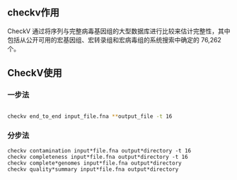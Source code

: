 ## checkv作用

CheckV 通过将序列与完整病毒基因组的大型数据库进行比较来估计完整性，其中包括从公开可用的宏基因组、宏转录组和宏病毒组的系统搜索中确定的 76,262 个。

## CheckV使用

### 一步法

```bash

checkv end_to_end input_file.fna **output_file -t 16
```

### 分步法

```
checkv contamination input*file.fna output*directory -t 16
checkv completeness input*file.fna output*directory -t 16
checkv complete*genomes input*file.fna output*directory
checkv quality*summary input*file.fna output*directory
```